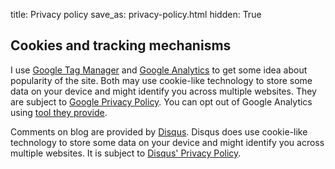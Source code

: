 title: Privacy policy
save_as: privacy-policy.html
hidden: True

## Cookies and tracking mechanisms

I use [Google Tag Manager](https://tagmanager.google.com/#/home) and [Google Analytics](https://analytics.google.com/) to get some idea about popularity of the site. Both may use cookie-like technology to store some data on your device and might identify you across multiple websites. They are subject to [Google Privacy Policy](https://policies.google.com/privacy). You can opt out of Google Analytics using [tool they provide](https://tools.google.com/dlpage/gaoptout).

Comments on blog are provided by [Disqus](http://disqus.com/). Disqus does use cookie-like technology to store some data on your device and might identify you across multiple websites. It is subject to [Disqus' Privacy Policy](https://help.disqus.com/customer/portal/articles/466259-privacy-policy).
